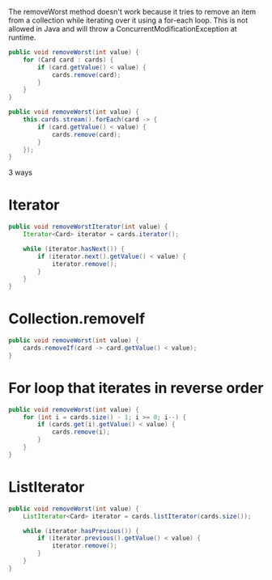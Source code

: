 The removeWorst method doesn't work because it tries to remove an item from a collection while iterating over it using a for-each loop. This is not allowed in Java and will throw a ConcurrentModificationException at runtime.
```java
public void removeWorst(int value) {
    for (Card card : cards) {
        if (card.getValue() < value) {
            cards.remove(card);
        }
    }
}

public void removeWorst(int value) {
    this.cards.stream().forEach(card -> {
        if (card.getValue() < value) {
            cards.remove(card);
        }
    });
}
```

3 ways

# Iterator
```java
public void removeWorstIterator(int value) {
    Iterator<Card> iterator = cards.iterator();

    while (iterator.hasNext()) {
        if (iterator.next().getValue() < value) {
            iterator.remove();
        }
    }
}
```
# Collection.removeIf
```java
public void removeWorst(int value) {
    cards.removeIf(card -> card.getValue() < value);
}
```
# For loop that iterates in reverse order
```java
public void removeWorst(int value) {
    for (int i = cards.size() - 1; i >= 0; i--) {
        if (cards.get(i).getValue() < value) {
            cards.remove(i);
        }
    }
}
```
# ListIterator
```java
public void removeWorst(int value) {
    ListIterator<Card> iterator = cards.listIterator(cards.size());

    while (iterator.hasPrevious()) {
        if (iterator.previous().getValue() < value) {
            iterator.remove();
        }
    }
}
```

